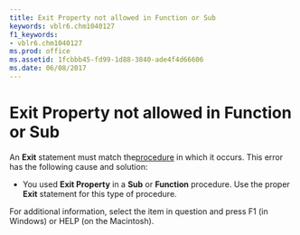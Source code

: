 ```yaml
---
title: Exit Property not allowed in Function or Sub
keywords: vblr6.chm1040127
f1_keywords:
- vblr6.chm1040127
ms.prod: office
ms.assetid: 1fcbbb45-fd99-1d88-3840-ade4f4d66606
ms.date: 06/08/2017
---
```



# Exit Property not allowed in Function or Sub

An  **Exit** statement must match the[procedure](../../Glossary/vbe-glossary.md) in which it occurs. This error has the following cause and solution:



- You used  **Exit Property** in a **Sub** or **Function** procedure. Use the proper **Exit** statement for this type of procedure.
    

For additional information, select the item in question and press F1 (in Windows) or HELP (on the Macintosh).

